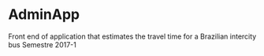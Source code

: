 # AdminApp
Front end of application that estimates the travel time for a Brazilian intercity bus
Semestre 2017-1
